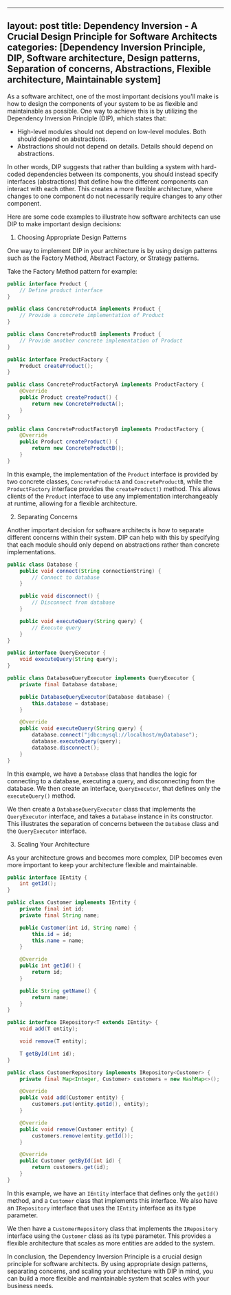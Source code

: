 
---
layout: post
title: Dependency Inversion - A Crucial Design Principle for Software Architects
categories: [Dependency Inversion Principle, DIP, Software architecture, Design patterns, Separation of concerns, Abstractions, Flexible architecture, Maintainable system]
---

As a software architect, one of the most important decisions you'll make is how to design the components of your system to be as flexible and maintainable as possible. One way to achieve this is by utilizing the Dependency Inversion Principle (DIP), which states that:

- High-level modules should not depend on low-level modules. Both should depend on abstractions.
- Abstractions should not depend on details. Details should depend on abstractions.

In other words, DIP suggests that rather than building a system with hard-coded dependencies between its components, you should instead specify interfaces (abstractions) that define how the different components can interact with each other. This creates a more flexible architecture, where changes to one component do not necessarily require changes to any other component.

Here are some code examples to illustrate how software architects can use DIP to make important design decisions:

1. Choosing Appropriate Design Patterns

One way to implement DIP in your architecture is by using design patterns such as the Factory Method, Abstract Factory, or Strategy patterns.

Take the Factory Method pattern for example:

```java
public interface Product {
    // Define product interface
}

public class ConcreteProductA implements Product {
    // Provide a concrete implementation of Product
}

public class ConcreteProductB implements Product {
    // Provide another concrete implementation of Product
}

public interface ProductFactory {
    Product createProduct();
}

public class ConcreteProductFactoryA implements ProductFactory {
    @Override
    public Product createProduct() {
        return new ConcreteProductA();
    }
}

public class ConcreteProductFactoryB implements ProductFactory {
    @Override
    public Product createProduct() {
        return new ConcreteProductB();
    }
}
```

In this example, the implementation of the `Product` interface is provided by two concrete classes, `ConcreteProductA` and `ConcreteProductB`, while the `ProductFactory` interface provides the `createProduct()` method. This allows clients of the `Product` interface to use any implementation interchangeably at runtime, allowing for a flexible architecture.

2. Separating Concerns

Another important decision for software architects is how to separate different concerns within their system. DIP can help with this by specifying that each module should only depend on abstractions rather than concrete implementations. 

```java
public class Database {
    public void connect(String connectionString) {
        // Connect to database
    }

    public void disconnect() {
        // Disconnect from database
    }

    public void executeQuery(String query) {
        // Execute query
    }
}

public interface QueryExecutor {
    void executeQuery(String query);
}

public class DatabaseQueryExecutor implements QueryExecutor {
    private final Database database;

    public DatabaseQueryExecutor(Database database) {
        this.database = database;
    }

    @Override
    public void executeQuery(String query) {
        database.connect("jdbc:mysql://localhost/myDatabase");
        database.executeQuery(query);
        database.disconnect();
    }
}
```

In this example, we have a `Database` class that handles the logic for connecting to a database, executing a query, and disconnecting from the database. We then create an interface, `QueryExecutor`, that defines only the `executeQuery()` method.

We then create a `DatabaseQueryExecutor` class that implements the `QueryExecutor` interface, and takes a `Database` instance in its constructor. This illustrates the separation of concerns between the `Database` class and the `QueryExecutor` interface.

3. Scaling Your Architecture

As your architecture grows and becomes more complex, DIP becomes even more important to keep your architecture flexible and maintainable.

```java
public interface IEntity {
    int getId();
}

public class Customer implements IEntity {
    private final int id;
    private final String name;

    public Customer(int id, String name) {
        this.id = id;
        this.name = name;
    }

    @Override
    public int getId() {
        return id;
    }

    public String getName() {
        return name;
    }
}

public interface IRepository<T extends IEntity> {
    void add(T entity);

    void remove(T entity);

    T getById(int id);
}

public class CustomerRepository implements IRepository<Customer> {
    private final Map<Integer, Customer> customers = new HashMap<>();

    @Override
    public void add(Customer entity) {
        customers.put(entity.getId(), entity);
    }

    @Override
    public void remove(Customer entity) {
        customers.remove(entity.getId());
    }

    @Override
    public Customer getById(int id) {
        return customers.get(id);
    }
}
```

In this example, we have an `IEntity` interface that defines only the `getId()` method, and a `Customer` class that implements this interface. We also have an `IRepository` interface that uses the `IEntity` interface as its type parameter.

We then have a `CustomerRepository` class that implements the `IRepository` interface using the `Customer` class as its type parameter. This provides a flexible architecture that scales as more entities are added to the system.

In conclusion, the Dependency Inversion Principle is a crucial design principle for software architects. By using appropriate design patterns, separating concerns, and scaling your architecture with DIP in mind, you can build a more flexible and maintainable system that scales with your business needs.
